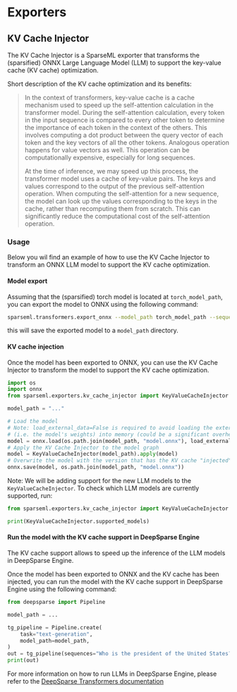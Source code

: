 # Exporters

## KV Cache Injector

The KV Cache Injector is a SparseML exporter that transforms the (sparsified)  ONNX Large Language Model (LLM) to support the key-value cache (KV cache) optimization.

Short description of the KV cache optimization and its benefits:

> In the context of transformers, key-value cache is a cache mechanism used to speed up the self-attention calculation in the transformer model.
> During the self-attention calculation, every token in the input sequence is compared to every other token to determine the importance of each token in the context of the others.
> This involves computing a dot product between the query vector of each token and the key vectors of all the other tokens. Analogous operation happens for value vectors as well. This operation can be computationally expensive, especially for long sequences.
>
> At the time of inference, we may speed up this process, the transformer model uses a cache of key-value pairs. The keys and values correspond to the output of the previous self-attention operation.
>When computing the self-attention for a new sequence, the model can look up the values corresponding to the keys in the cache, rather than recomputing them from scratch.
>This can significantly reduce the computational cost of the self-attention operation.

### Usage
Below you wil find an example of how to use the KV Cache Injector to transform an ONNX LLM model to support the KV cache optimization.

#### Model export
Assuming that the (sparsified) torch model is located at `torch_model_path`, you can export the model to ONNX using the following command:
```bash
sparseml.transformers.export_onnx --model_path torch_model_path --sequence_length 128 --task text-generation
```
this will save the exported model to a `model_path` directory.


#### KV cache injection
Once the model has been exported to ONNX, you can use the KV Cache Injector to transform the model to support the KV cache optimization.

```python
import os
import onnx
from sparseml.exporters.kv_cache_injector import KeyValueCacheInjector

model_path = "..."

# Load the model
# Note: load_external_data=False is required to avoid loading the external data
# (i.e. the model's weights) into memory (could be a significant overhead for large models)
model = onnx.load(os.path.join(model_path, "model.onnx"), load_external_data=False)
# Apply the KV Cache Injector to the model graph
model = KeyValueCacheInjector(model_path).apply(model) 
# Overwrite the model with the version that has the KV cache "injected"
onnx.save(model, os.path.join(model_path, "model.onnx"))
```
Note: We will be adding support for the new LLM models to the `KeyValueCacheInjector`.
To check which LLM models are currently supported, run:

```python
from sparseml.exporters.kv_cache_injector import KeyValueCacheInjector

print(KeyValueCacheInjector.supported_models)
```

#### Run the model with the KV cache support in DeepSparse Engine
The KV cache support allows to speed up the inference of the LLM models in DeepSparse Engine. 

Once the model has been exported to ONNX and the KV cache has been injected, you can run the model with the KV cache support in DeepSparse Engine using the following command:

```python
from deepsparse import Pipeline

model_path = ...

tg_pipeline = Pipeline.create(
    task="text-generation",
    model_path=model_path,
)
out = tg_pipeline(sequences="Who is the president of the United States?")
print(out)
```

For more information on how to run LLMs in DeepSparse Engine, please refer to the [DeepSparse Transformers documentation](...)


